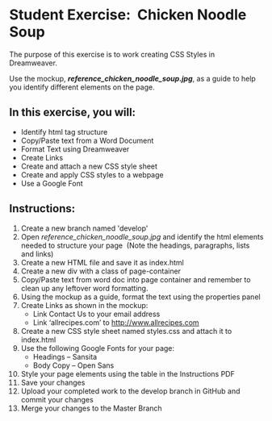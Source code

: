 <h1>Student Exercise:  Chicken Noodle Soup</h1>
<p>The purpose of  this exercise is to work creating CSS Styles in Dreamweaver.     </p>
<p>Use the mockup, <strong><em>reference_chicken_noodle_soup.jpg</em></strong>,  as a guide to help you identify different elements on the page.  </p>
<h2>In this exercise, you will:</h2>
<ul>
  <li>Identify  html tag structure</li>
  <li>Copy/Paste  text from a Word Document</li>
  <li>Format  Text using Dreamweaver </li>
  <li>Create  Links</li>
  <li>Create  and attach a new CSS style sheet</li>
  <li>Create  and apply CSS styles to a webpage</li>
  <li>Use a  Google Font</li>
</ul>
	
<h2>Instructions:</h2>
<ol>
  <li>Create a new branch named 'develop' 
  </li>
  <li>Open <em>reference_chicken_noodle_soup.jpg</em> and  identify the html elements needed to structure your page  (Note the headings, paragraphs, lists and links) <br>
  </li>
  <li>Create a new HTML file and save it as index.html<br>
  </li>
  <li>Create a new div with a class of page-container<br>
  </li>
  <li>Copy/Paste  text from word doc into page container and remember to clean up any leftover  word formatting.</li>
  <li>Using the  mockup as a guide, format the text using the properties panel<br>
  </li>
  <li>Create  Links as shown in the mockup:
  <ul>
    <li>Link Contact Us to your email address</li>
    <li>Link &lsquo;allrecipes.com&rsquo; to <a href="http://www.allrecipes.com">http://www.allrecipes.com</a> <em><br>
    </em></li>
  </ul>
  </li>	  
  <li>Create a new CSS style sheet named styles.css and attach it to index.html<br>
  </li>
  <li>Use the following Google Fonts for your page:
  <ul>
    <li>Headings  – Sansita</li>
    <li>Body  Copy – Open Sans<br>
    </li>
  </ul>
  </li>	  
  <li>Style your page elements using the table in the Instructions PDF</li>
  <li>Save  your changes<br>
  </li>
  <li>Upload your completed work to the develop branch in GitHub and commit your changes</li>
  <li>Merge your changes to the Master Branch</li>
</ol>


